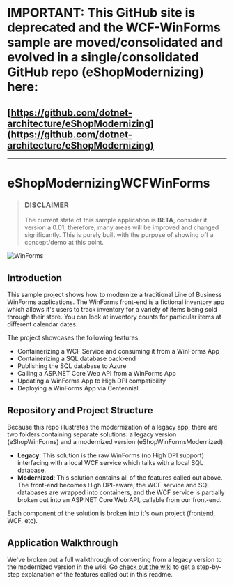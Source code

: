 # IMPORTANT: This GitHub site is deprecated and the WCF-WinForms sample are moved/consolidated and evolved in a single/consolidated  GitHub repo (eShopModernizing) here: 

## [https://github.com/dotnet-architecture/eShopModernizing](https://github.com/dotnet-architecture/eShopModernizing)

----------------

# eShopModernizingWCFWinForms
> ### DISCLAIMER
> The current state of this sample application is **BETA**, consider it version a 0.01, therefore, many areas will be improved and changed significantly. This is purely built with the purpose of showing off a concept/demo at this point. 

![WinForms](assets/winForms.PNG)

## Introduction
This sample project shows how to modernize a traditional Line of Business WinForms applications. The WinForms front-end is a fictional inventory app which allows it's users to track inventory for a variety of items being sold through their store. You can look at inventory counts for particular items at different calendar dates. 

The project showcases the following features:
- Containerizing a WCF Service and consuming it from a WinForms App
- Containerizing a SQL database back-end
- Publishing the SQL database to Azure
- Calling a ASP.NET Core Web API from a WinForms App
- Updating a WinForms App to High DPI compatibility
- Deploying a WinForms App via Centennial

## Repository and Project Structure

Because this repo illustrates the modernization of a legacy app, there are two folders containing separate solutions: a legacy version (eShopWinForms) and a modernized version (eShopWinFormsModernized). 
 - **Legacy**: This solution is the raw WinForms (no High DPI support) interfacing with a local WCF service which talks with a local SQL database.
 - **Modernized**: This solution contains all of the features called out above. The front-end becomes High DPI-aware, the WCF service and SQL databases are wrapped into containers, and the WCF service is partially broken out into an ASP.NET Core Web API, callable from our front-end.

Each component of the solution is broken into it's own project (frontend, WCF, etc).

## Application Walkthrough

We've broken out a full walkthrough of converting from a legacy version to the modernized version in the wiki. Go [check out the wiki](https://github.com/dotnet-architecture/eShopModernizingWCFWinForms/wiki) to get a step-by-step explanation of the features called out in this readme.
